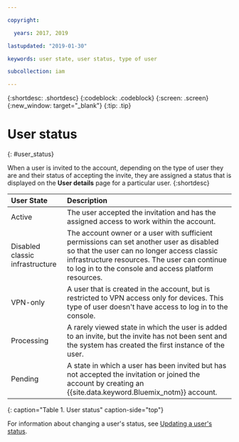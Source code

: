 ```yaml
---

copyright:

  years: 2017, 2019

lastupdated: "2019-01-30"

keywords: user state, user status, type of user

subcollection: iam

---
```


{:shortdesc: .shortdesc}
{:codeblock: .codeblock}
{:screen: .screen}
{:new_window: target="_blank"}
{:tip: .tip}


# User status
{: #user_status}

When a user is invited to the account, depending on the type of user they are and their status of accepting the invite, they are assigned a status that is displayed on the **User details** page for a particular user.
{:shortdesc}

| User State | Description |
|:-----------|:------------|
| Active | The user accepted the invitation and has the assigned access to work within the account. |
| Disabled classic infrastructure | The account owner or a user with sufficient permissions can set another user as disabled so that the user can no longer access classic infrastructure resources. The user can continue to log in to the console and access platform resources. |
| VPN-only | A user that is created in the account, but is restricted to VPN access only for devices. This type of user doesn't have access to log in to the console.|
| Processing | A rarely viewed state in which the user is added to an invite, but the invite has not been sent and the system has created the first instance of the user. |
| Pending | A state in which a user has been invited but has not accepted the invitation or joined the account by creating an {{site.data.keyword.Bluemix_notm}} account. |
{: caption="Table 1. User status" caption-side="top"}

For information about changing a user's status, see [Updating a user's status](/docs/iam?topic=iam-status#status).
